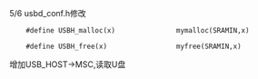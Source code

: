 5/6		usbd_conf.h修改 
		
		#define USBH_malloc(x)               mymalloc(SRAMIN,x)

		#define USBH_free(x)                 myfree(SRAMIN,x)
	
增加USB_HOST->MSC,读取U盘
